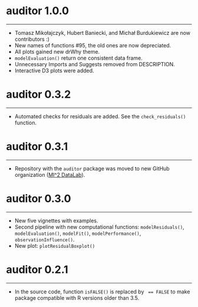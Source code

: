 # auditor 1.0.0
----------------------------------------------------------------
* Tomasz Mikołajczyk, Hubert Baniecki, and Michał Burdukiewicz are now contributors :)
* New names of functions #95, the old ones are now depreciated.
* All plots gained new drWhy theme.
* `modelEvaluation()` return one consistent data frame.
* Unnecessary Imports and Suggests removed from DESCRIPTION.
* Interactive D3 plots were added.

# auditor 0.3.2
----------------------------------------------------------------
* Automated checks for residuals are added. See the `check_residuals()` function.

# auditor 0.3.1
----------------------------------------------------------------
* Repository with the `auditor` package was moved to new GitHub organization ([MI^2 DataLab](https://github.com/MI2DataLab/auditor)).

# auditor 0.3.0
----------------------------------------------------------------
* New five vignettes with examples.
* Second pipeline with new computational functions: `modelResiduals()`, `modelEvaluation()`, `modelFit()`, `modelPerformance()`, `observationInfluence()`.
* New plot: `plotResidualBoxplot()`

# auditor 0.2.1
----------------------------------------------------------------
* In the source code, function `isFALSE()` is replaced by ` == FALSE` to make package compatible with R versions older than 3.5.
